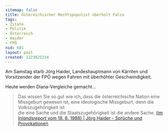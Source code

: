 ```yaml
---
sitemap: false
title: Östereichischer Rechtspopulist überholt Falco
tags:
- Zitate
- Politik
- Österreich
- Haider
- FPÖ
nid: 601
layout: post
created: 1223925334
---
```

Am Samstag starb J&ouml;rg Haider, Landeshauptmann von Kärnten und Vorsitzender der FP&Ouml; wegen Fahren mit &uuml;berh&ouml;hter Geschwindigkeit. 

Heute werden Diana-Vergleiche gemacht...

> Das wissen Sie so gut wie ich, 
> dass die &ouml;sterreichische Nation eine Missgeburt gewesen ist, 
> eine ideologische Missgeburt, denn die Volkszugeh&ouml;rigkeit ist 			
> die eine Sache und die Staatszugeh&ouml;rigkeit ist die andere Sache.
<a href="http://www.aip.de/~weber/doku/weiterhaiderzitat.htm">(im <i>Inlandsreport</i> vom 18. 8. 1988) | J&ouml;rg Haider - Spr&uuml;che und Provokationen </a>

